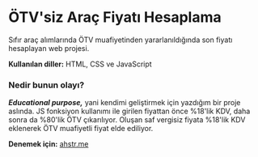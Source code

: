 # ÖTV'siz Araç Fiyatı Hesaplama

Sıfır araç alımlarında ÖTV muafiyetinden yararlanıldığında son fiyatı hesaplayan web projesi.

**Kullanılan diller:** HTML, CSS ve JavaScript

### Nedir bunun olayı?

**_Educational purpose,_** yani kendimi geliştirmek için yazdığım bir proje aslında. JS fonksiyon kullanımı ile girilen fiyattan önce %18'lik KDV, daha sonra da %80'lik ÖTV çıkarılıyor. Oluşan saf vergisiz fiyata %18'lik KDV eklenerek ÖTV muafiyetli fiyat elde ediliyor.

**Denemek için:** [ahstr.me](https://ahstr.me/otvsiz-fiyat "AHSTR.me")
